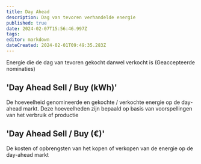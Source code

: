 ```yaml
---
title: Day Ahead
description: Dag van tevoren verhandelde energie
published: true
date: 2024-02-07T15:56:46.997Z
tags: 
editor: markdown
dateCreated: 2024-02-01T09:49:35.283Z
---
```


Energie die de dag van tevoren gekocht danwel verkocht is (Geaccepteerde nominaties)

## 'Day Ahead Sell / Buy (kWh)'

De hoeveelheid genomineerde en gekochte / verkochte energie op de day-ahead markt. Deze hoeveelheden zijn bepaald op basis van voorspellingen van het verbruik of productie

## 'Day Ahead Sell / Buy (€)'

De kosten of opbrengsten van het kopen of verkopen van de energie op de day-ahead markt
